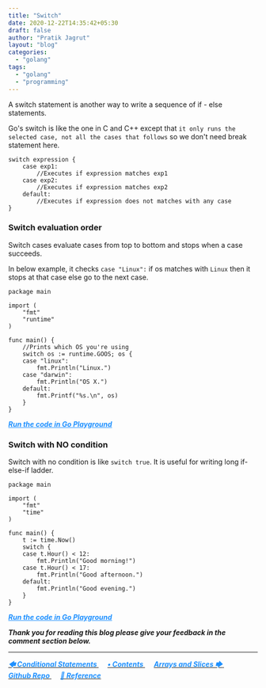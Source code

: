 ```yaml
---
title: "Switch"
date: 2020-12-22T14:35:42+05:30
draft: false
author: "Pratik Jagrut"
layout: "blog"
categories:
  - "golang"
tags:
  - "golang"
  - "programming"
---
```


A switch statement is another way to write a sequence of if - else statements.

Go's switch is like the one in C and C++ except that `it only runs the selected case, not all the cases that follows` so we don't need break statement here.

```
switch expression {
    case exp1:
        //Executes if expression matches exp1
    case exp2:
        //Executes if expression matches exp2
    default:
        //Executes if expression does not matches with any case
}
```

### Switch evaluation order

Switch cases evaluate cases from top to bottom and stops when a case succeeds. 

In below example, it checks `case "Linux":` if os matches with `Linux` then it stops at that case else go to the next case.

```
package main

import (
	"fmt"
	"runtime"
)

func main() {
	//Prints which OS you're using
	switch os := runtime.GOOS; os {
	case "linux":
		fmt.Println("Linux.")
	case "darwin":
		fmt.Println("OS X.")
	default:
		fmt.Printf("%s.\n", os)
	}
}
```
***<a href="https://play.golang.org/p/pnjVB1dPSkX" style="color:DodgerBlue" target="_blank">Run the code in Go Playground</a>***
### Switch with NO condition

Switch with no condition is like `switch true`. It is useful for writing long if-else-if ladder.
```
package main

import (
	"fmt"
	"time"
)

func main() {
	t := time.Now()
	switch {
	case t.Hour() < 12:
		fmt.Println("Good morning!")
	case t.Hour() < 17:
		fmt.Println("Good afternoon.")
	default:
		fmt.Println("Good evening.")
	}
}
```
***<a href="https://play.golang.org/p/NT19bQTpqAi" style="color:DodgerBlue" target="_blank">Run the code in Go Playground</a>***

***Thank you for reading this blog please give your feedback in the comment section below.***
<hr>

<a href="/blog/golang/if_else">
  <b style="color:DodgerBlue">
    <i>🡄 Conditional Statements</i>
  </b>
</a> &emsp;

<a href="/blog/golang/contents">
  <b style="color:DodgerBlue">
    <i>• Contents</i>
  </b>
</a>  &emsp;

<a href="/blog/golang/array_slice">
    <b style="color:DodgerBlue">
        <i>Arrays and Slices 🡆</i>
    </b>
</a>  &emsp;

<br>

<a href="https://github.com/pratikjagrut/go-tutorial" target="_blank">
  <b style="color:DodgerBlue" class="fab fa-github">
    <i>Github Repo</i>
  </b>
</a>  &emsp;

<a href="https://github.com/pratikjagrut/go-tutorial/blob/master/REFERENCE.md" target="_blank">
  <b style="color:DodgerBlue">
    <i>&#128279; Reference</i>
  </b>
</a>